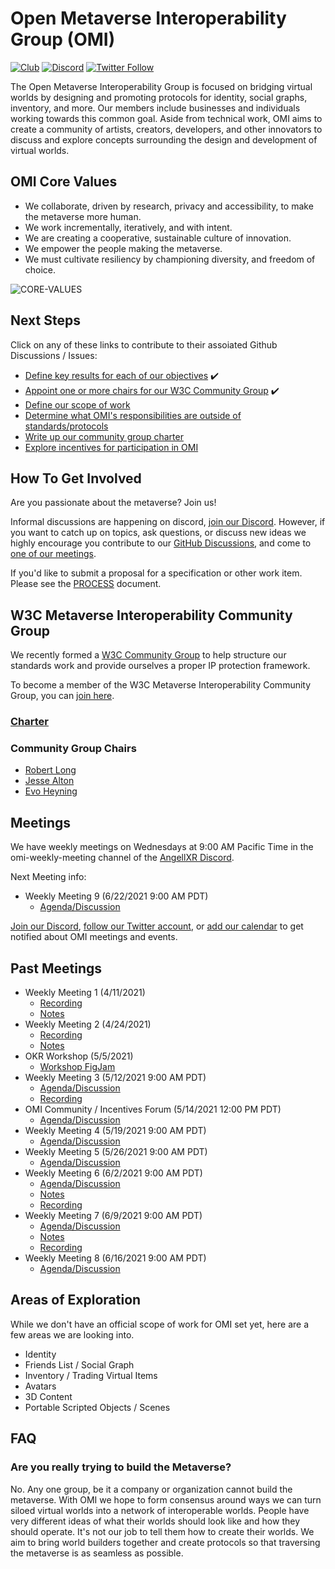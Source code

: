 # Open Metaverse Interoperability Group (OMI)
[![Club](https://img.shields.io/badge/project%20type-club-ff69b4)](https://project-types.github.io/#club)
[![Discord](https://img.shields.io/discord/770382203782692945?label=Discord&logo=Discord)](https://discord.gg/NJtT9grz5E)
[![Twitter Follow](https://img.shields.io/twitter/follow/open_metaverse)](https://twitter.com/open_metaverse)

The Open Metaverse Interoperability Group is focused on bridging virtual worlds by designing and promoting protocols for identity, social graphs, inventory, and more. Our members include businesses and individuals working towards this common goal. Aside from technical work, OMI aims to create a community of artists, creators, developers, and other innovators to discuss and explore concepts surrounding the design and development of virtual worlds.

## OMI Core Values

- We collaborate, driven by research, privacy and accessibility, to make the metaverse more human.
- We work incrementally, iteratively, and with intent. 
- We are creating a cooperative, sustainable culture of innovation. 
- We empower the people making the metaverse.
- We must cultivate resiliency by championing diversity, and freedom of choice.

![CORE-VALUES](https://user-images.githubusercontent.com/63426722/119735871-f871d880-be4a-11eb-9594-8bf8d00c0c72.png)


## Next Steps

Click on any of these links to contribute to their assoiated Github Discussions / Issues:

- [Define key results for each of our objectives](https://github.com/omigroup/OMI/discussions/10) ✔️
- [Appoint one or more chairs for our W3C Community Group](https://github.com/omigroup/OMI/discussions/17) ✔️
- [Define our scope of work](https://github.com/omigroup/OMI/discussions/28)
- [Determine what OMI's responsibilities are outside of standards/protocols](https://github.com/omigroup/OMI/discussions/31)
- [Write up our community group charter](https://github.com/omigroup/OMI/discussions/30)
- [Explore incentives for participation in OMI](https://github.com/omigroup/OMI/discussions/32)

## How To Get Involved

Are you passionate about the metaverse? Join us! 

Informal discussions are happening on discord, [join our Discord](https://discord.gg/NJtT9grz5E). However, if you want to catch up on topics, ask questions, or discuss new ideas we highly encourage you contribute to our [GitHub Discussions](https://github.com/omigroup/OMI/discussions), and come to [one of our meetings](#meetings).

If you'd like to submit a proposal for a specification or other work item. Please see the [PROCESS](./PROCESS.md) document.

## W3C Metaverse Interoperability Community Group

We recently formed a [W3C Community Group](https://www.w3.org/community/about/) to help structure our standards work and provide ourselves a proper IP protection framework.

To become a member of the W3C Metaverse Interoperability Community Group, you can [join here](https://www.w3.org/community/metaverse-interop/).

### [Charter](./CHARTER.md)

### Community Group Chairs
- [Robert Long](https://twitter.com/arobertlong)
- [Jesse Alton](https://twitter.com/mrmetaverse)
- [Evo Heyning](https://twitter.com/amoration)

## Meetings

We have weekly meetings on Wednesdays at 9:00 AM Pacific Time in the omi-weekly-meeting channel of the [AngellXR Discord](https://discord.gg/NJtT9grz5E).

Next Meeting info:

- Weekly Meeting 9 (6/22/2021 9:00 AM PDT)
  - [Agenda/Discussion](https://github.com/omigroup/OMI/discussions/51)

[Join our Discord](https://discord.gg/NJtT9grz5E), [follow our Twitter account](https://twitter.com/open_metaverse), or [add our calendar](https://calendar.google.com/calendar/u/1?cid=Y18wZHB1Z2Y5ZjgzZXE0cWVrbWI2b21xYmptZ0Bncm91cC5jYWxlbmRhci5nb29nbGUuY29t) to get notified about OMI meetings and events.

## Past Meetings

- Weekly Meeting 1 (4/11/2021)
  - [Recording](https://www.youtube.com/watch?v=x3mFHxv9CNQ)
  - [Notes](https://hackmd.io/@XR/omi-1)
- Weekly Meeting 2 (4/24/2021)
  - [Recording](https://www.youtube.com/watch?v=dX8mWYJXXVc)
  - [Notes](https://hackmd.io/X-PXFWupQOm2frqAccgybA)
- OKR Workshop (5/5/2021)
  - [Workshop FigJam](https://www.figma.com/file/HcSUQRYUHjTcVyGIA0fu1u/OMi-OKR-Workshop-Part-II?node-id=281%3A610)
- Weekly Meeting 3 (5/12/2021 9:00 AM PDT)
  - [Agenda/Discussion](https://github.com/omigroup/OMI/discussions/27)
  - [Recording](https://www.youtube.com/watch?v=UYg5Tz_eHls)
- OMI Community / Incentives Forum (5/14/2021 12:00 PM PDT)
  - [Agenda/Discussion](https://github.com/omigroup/OMI/discussions/35)
- Weekly Meeting 4 (5/19/2021 9:00 AM PDT)
  - [Agenda/Discussion](https://github.com/omigroup/OMI/discussions/34)
- Weekly Meeting 5 (5/26/2021 9:00 AM PDT)
  - [Agenda/Discussion](https://github.com/omigroup/OMI/discussions/38)
- Weekly Meeting 6 (6/2/2021 9:00 AM PDT)
  - [Agenda/Discussion](https://github.com/omigroup/OMI/discussions/41)
  - [Notes](https://hackmd.io/@robertlong/omi-meeting-6)
  - [Recording](https://www.youtube.com/watch?v=YXPhfOybq4o)
- Weekly Meeting 7 (6/9/2021 9:00 AM PDT)
  - [Agenda/Discussion](https://github.com/omigroup/OMI/discussions/43)
  - [Notes](https://hackmd.io/@robertlong/omi-meeting-7)
  - [Recording](https://www.youtube.com/watch?v=wNQhgzhRdBU)
- Weekly Meeting 8 (6/16/2021 9:00 AM PDT)
  - [Agenda/Discussion](https://github.com/omigroup/OMI/discussions/46)

## Areas of Exploration

While we don't have an official scope of work for OMI set yet, here are a few areas we are looking into.

- Identity
- Friends List / Social Graph
- Inventory / Trading Virtual Items
- Avatars
- 3D Content
- Portable Scripted Objects / Scenes

## FAQ

### Are you really trying to build the Metaverse?

No. Any one group, be it a company or organization cannot build the metaverse. With OMI we hope to form consensus around ways we can turn siloed virtual worlds into a network of interoperable worlds. People have very different ideas of what their worlds should look like and how they should operate. It's not our job to tell them how to create their worlds. We aim to bring world builders together and create protocols so that traversing the metaverse is as seamless as possible.
